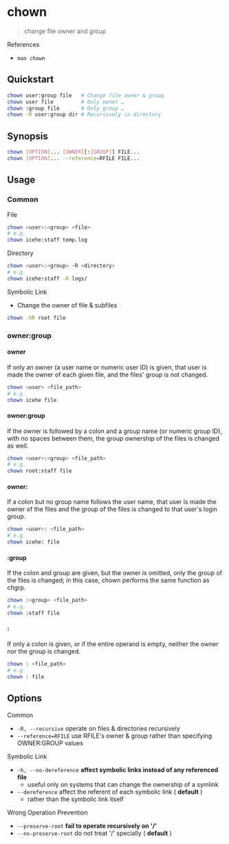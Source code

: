 # chown

> change file owner and group

References

* `man chown`

## Quickstart

```bash
chown user:group file   # Change file owner & group
chown user file         # Only owner …
chown :group file       # Only group …
chown -R user:group dir # Recursively in directory
```

## Synopsis

```bash
chown [OPTION]... [OWNER][:[GROUP]] FILE...
chown [OPTION]... --reference=RFILE FILE...
```

## Usage

### Common

File

```bash
chown <user>:<group> <file>
# e.g.
chown icehe:staff temp.log
```

Directory

```bash
chown <user>:<group> -R <directory>
# e.g.
chown icehe:staff -R logs/
```

Symbolic Link

* Change the owner of file & subfiles

```bash
chown -hR root file
```

### owner:group

#### owner

If only an owner \(a user name or numeric user ID\) is given, that user is made the owner of each given file, and the files' group is not changed.

```bash
chown <user> <file_path>
# e.g.
chown icehe file
```

#### owner:group

If the owner is followed by a colon and a group name \(or numeric group ID\), with no spaces between them, the group ownership of the files is changed as well.

```bash
chown <user>:<group> <file_path>
# e.g.
chown root:staff file
```

#### owner:

If a colon but no group name follows the user name, that user is made the owner of the files and the group of the files is changed to that user's login group.

```bash
chown <user>: <file_path>
# e.g.
chown icehe: file
```

#### :group

If the colon and group are given, but the owner is omitted, only the group of the files is changed; in this case, chown performs the same function as chgrp.

```bash
chown :<group> <file_path>
# e.g.
chown :staff file
```

#### :

If only a colon is given, or if the entire operand is empty, neither the owner nor the group is changed.

```bash
chown : <file_path>
# e.g.
chown : file
```

## Options

Common

* `-R, --recursive` operate on files & directories recursively
* `--reference=RFILE` use RFILE's owner & group rather than specifying OWNER:GROUP values

Symbolic Link

* `-h, --no-dereference` **affect symbolic links instead of any referenced file**
  * useful only on systems that can change the ownership of a symlink
* `--dereference` affect the referent of each symbolic link \( **default** \)
  * rather than the symbolic link itself

Wrong Operation Prevention

* `--preserve-root` **fail to operate recursively on '/'**
* `--no-preserve-root` do not treat '/' specially \( **default** \)

